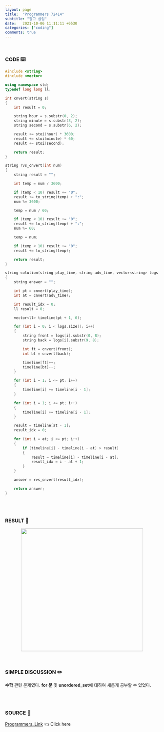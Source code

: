 ```yaml
---
layout: page
title:  "Programmers 72414"
subtitle: "광고 삽입"
date:   2021-10-06 11:11:11 +0530
categories: ["coding"]
comments: true
---
```


<br>

### CODE ⌨️

```c++
#include <string>
#include <vector>

using namespace std;
typedef long long ll;

int cnvert(string s)
{
	int result = 0;

	string hour = s.substr(0, 2);
	string minute = s.substr(3, 2);
	string second = s.substr(6, 2);

	result += stoi(hour) * 3600;
	result += stoi(minute) * 60;
	result += stoi(second);

	return result;
}

string rvs_cnvert(int num)
{
	string result = "";

	int temp = num / 3600;

	if (temp < 10) result += "0";
	result += to_string(temp) + ":";
	num %= 3600;

	temp = num / 60;

	if (temp < 10) result += "0";
	result += to_string(temp) + ":";
	num %= 60;

	temp = num;

	if (temp < 10) result += "0";
	result += to_string(temp);

	return result;
}

string solution(string play_time, string adv_time, vector<string> logs)
{
	string answer = "";

	int pt = cnvert(play_time);
	int at = cnvert(adv_time);

	int result_idx = 0;
	ll result = 0;

	vector<ll> timeline(pt + 1, 0);

	for (int i = 0; i < logs.size(); i++)
	{
		string front = logs[i].substr(0, 8);
		string back = logs[i].substr(9, 8);

		int ft = cnvert(front);
		int bt = cnvert(back);

		timeline[ft]++;
		timeline[bt]--;
	}

	for (int i = 1; i <= pt; i++)
	{
		timeline[i] += timeline[i - 1];
	}

	for (int i = 1; i <= pt; i++)
	{
		timeline[i] += timeline[i - 1];
	}

	result = timeline[at - 1];
	result_idx = 0;

	for (int i = at; i <= pt; i++)
	{
		if (timeline[i] - timeline[i - at] > result)
		{
			result = timeline[i] - timeline[i - at];
			result_idx = i - at + 1;
		}
	}

	answer = rvs_cnvert(result_idx);

	return answer;
}
```  

<br>
<br>

### RESULT 💛

<img src="{{ '/assets/programmers/p72414r.jpg' }}" style="width: 400px; height: auto; margin-left: auto; margin-right: auto; display: block;">  

<br>
<br>

### SIMPLE DISCUSSION ✏️

**수학** 관련 문제였다. **for 문** 및 **unordered_set**에 대하여 새롭게 공부할 수 있었다.  

<br>
<br>

### SOURCE 💎

[Programmers_Link][link] 👈 Click here  

<br>

<script src="https://utteranc.es/client.js"
        repo="DCherish/DCherish.github.io"
        issue-term="pathname"
        theme="boxy-light"
        crossorigin="anonymous"
        async>
</script>

[link]: https://programmers.co.kr/learn/courses/30/lessons/72414